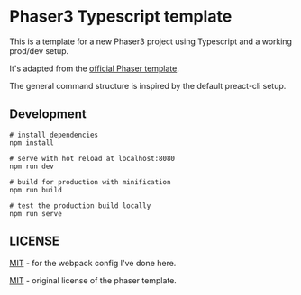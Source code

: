# Phaser3 Typescript template

This is a template for a new Phaser3 project using Typescript and a working
prod/dev setup.

It's adapted from the [official Phaser template](https://github.com/photonstorm/phaser3-typescript-project-template).

The general command structure is inspired by the default preact-cli setup.

## Development

```
# install dependencies
npm install

# serve with hot reload at localhost:8080
npm run dev

# build for production with minification
npm run build

# test the production build locally
npm run serve
```

## LICENSE

[MIT](./LICENSE) - for the webpack config I've done here.

[MIT](./LICENSE.template.md) - original license of the phaser template.

